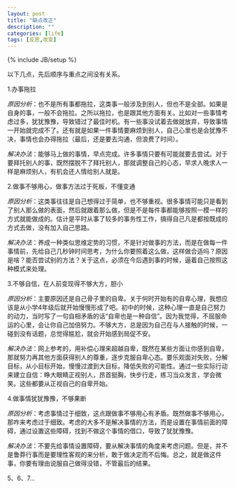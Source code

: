 ```yaml
---
layout: post
title: "缺点改正"
description: ""
categories: [life]
tags: [反思,改变]
---
```

{% include JB/setup %}

以下几点，先后顺序与重点之间没有关系。

1.办事拖拉

*原因分析*：也不是所有事都拖拉，这类事一般涉及到别人，但也不是全部。如果是自身的事，一般不会拖拉。之所以拖拉，也是跟其他方面有关。比如对一些事情考虑过多，犹犹豫豫，导致错过了最佳时机。有一些事没试着去做就放弃，导致事情一开始就完成不了。还有就是如果一件事情要麻烦到别人，自己心里也是会犹豫不决，事情也会办得拖拉（最后，还是要去沟通，但浪费了时间）。

*解决办法*：能够马上做的事情，早点完成。许多事情只要有可能就要去尝试。对于要拜托别人的事，既然摆脱不了拜托别人，那就调整自己的心态，早求人晚求人一样是麻烦别人，有机会还人情给别人就是。

2.做事不够用心，做事方法过于死板，不懂变通

*原因分析*：这类事往往是自己想得过于简单，也不够重视。很多事情可能只是看到了别人那么做的表面，然后就跟着那么做，但是不是每件事都能够按照一模一样的方式就能做成的。估计是平时从事了较多的事务性工作，搞得自己凡是都按既成的方式去做，没有加入自己思路。

*解决办法*：养成一种类似思维定势的习惯，不是针对做事的方法，而是在做每一件事情前，先给自己几秒钟时间思考，为什么你要照着这么做，这样做合适吗？原因是啥？能否尝试别的方法？关于这点，必须在今后遇到事的时候，逼着自己按照这种模式来处理。

3.不够自信，在人前变现得不够大方，胆小

*原因分析*：主要原因还是自己骨子里的自卑。关于何时开始有的自卑心理，我想应该是从小学4年级后就开始慢慢形成了吧。初中的时候，这种心理一直是自己努力的动力，当时写了一句自相矛盾的话“自卑也是一种自信”。因为我觉得，不屈服命运的心里，会让你自己加倍努力。不够大方，总是因为自己在与人接触的时候，一碰到没有话题，总觉得尴尬，就会开始感到局促不安。

*解决办法*：网上参考的，用补偿心理来超越自卑，既然在某些方面让你感到自卑，那就努力再其他方面获得别人的尊重，逐步克服自卑心态。要乐观面对失败，分解目标，从小目标开始，慢慢过渡到大目标，降低失败的可能性。通过一些实际行动来建立自信：睁大眼睛正视别人，昂首挺胸，快步行走，练习当众发言，学会微笑。这些都要从正视自己的自卑开始。

4.做事情犹犹豫豫，不够果断

*原因分析*：考虑事情过于细致，这点跟做事不够用心有矛盾。既然做事不够用心，那咋来考虑过于细致。考虑的大多不是解决事情的方法，而是设置在事情前面的障碍，通过设置这些障碍，找到不做这个事情的借口，导致了犹犹豫豫。

*解决办法*：不要先给事情设置障碍，要从解决事情的角度来考虑问题。但是，并不是鲁莽行事而是要理性客观的来分析，敢于做决定而不后悔。总之，就是做这件事，你要有理由说服自己做得没错，不管最后的结果。

5、6、7...
